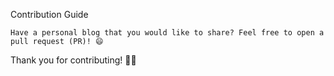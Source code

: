 Contribution Guide

    Have a personal blog that you would like to share? Feel free to open a pull request (PR)! 😄

Thank you for contributing! 🙇‍♂️